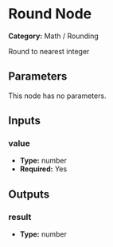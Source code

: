
# Round Node

**Category:** Math / Rounding

Round to nearest integer

## Parameters

This node has no parameters.

## Inputs


### value
- **Type:** number
- **Required:** Yes



## Outputs


### result
- **Type:** number




